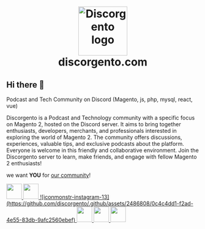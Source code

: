 <h1 align="center">
    <img src="https://discorgento.com/imgs/logo-discorgento.svg" alt="Discorgento logo" width="128" height="128" title="Discorgento"/> 
  <br>
  discorgento.com
  <br>
</h1>

## Hi there 👋

Podcast and Tech Community on Discord (Magento, js, php, mysql, react, vue)

Discorgento is a Podcast and Technology community with a specific focus on Magento 2, hosted on the Discord server. It aims to bring together enthusiasts, developers, merchants, and professionals interested in exploring the world of Magento 2. The community offers discussions, experiences, valuable tips, and exclusive podcasts about the platform. Everyone is welcome in this friendly and collaborative environment. Join the Discorgento server to learn, make friends, and engage with fellow Magento 2 enthusiasts!

we want **YOU** for [our community](https://discord.io/Discorgento)!

<div class="bottom-bar">
    <a href="https://discord.io/Discorgento" target="_blank" title="Discord">
        <img src="https://discorgento.com/imgs/social/discord-icon.png" width="40" height="40" />
    </a>
    <a href="https://github.com/discorgento" target="_blank" title="Github">
        <img
            src="https://discorgento.com/imgs/social/github-logo.png" width="40" height="40"/>
    </a>
    <a href="https://www.instagram.com/discorgento/" target="_blank" title="Instagram">
      ![iconmonstr-instagram-13](https://github.com/discorgento/.github/assets/2486808/0c4c4dd1-f2ad-4e55-83db-9afc2560ebef)
    </a>
    <a href="https://open.spotify.com/show/5h3gKepBezY4Iz5LM79nUn" target="_blank" title="Spotify">
        <img
            src="https://discorgento.com/imgs/social/spotify-icon.png" width="40" height="40"/>
    </a>
    <a href="https://www.youtube.com/@discorgento" target="_blank" title="Youtube">
        <img
            src="https://discorgento.com/imgs/social/youtube-icon.png" width="40" height="40"/>
    </a>
    <a href="https://twitter.com/discorgento" target="_blank" title="Twitter">
        <img
            src="https://discorgento.com/imgs/social/twitter-logo.png" width="40" height="40"/>
    </a>
</div>
